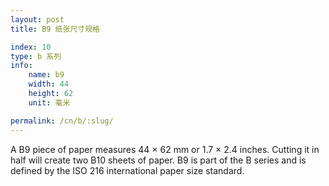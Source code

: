 ```yaml
---
layout: post
title: B9 纸张尺寸规格

index: 10
type: b 系列
info:
    name: b9
    width: 44
    height: 62
    unit: 毫米

permalink: /cn/b/:slug/
---
```


A B9 piece of paper measures 44 × 62 mm or 1.7 × 2.4 inches. Cutting it in half will create two B10 sheets of paper. B9 is part of the B series and is defined by the ISO 216 international paper size standard.
